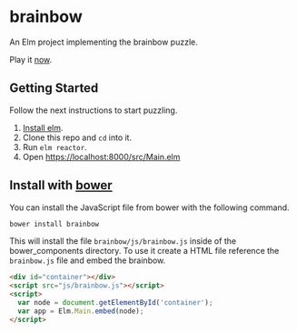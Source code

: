 # brainbow
An Elm project implementing the brainbow puzzle.

Play it [now][puzzle].

## Getting Started
Follow the next instructions to start puzzling.

1. [Install elm][install].
2. Clone this repo and `cd` into it.
3. Run `elm reactor`.
4. Open [https://localhost:8000/src/Main.elm][local]

## Install with [bower][]
You can install the JavaScript file from bower with the following command.

```sh
bower install brainbow
```

This will install the file `brainbow/js/brainbow.js` inside of the
bower_components directory. To use it create a HTML file reference the
`brainbow.js` file and embed the brainbow.

```html
<div id="container"></div>
<script src="js/brainbow.js"></script>
<script>
  var node = document.getElementById('container');
  var app = Elm.Main.embed(node);
</script>
```

[install]: http://elm-lang.org/install
[local]: http://localhost:8000/src/Main.elm
[puzzle]: http://fifth-postulate/brainbow
[bower]: https://bower.io/
